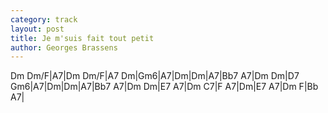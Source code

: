 ```yaml
---
category: track
layout: post
title: Je m'suis fait tout petit
author: Georges Brassens
---
```


<canvas class="chords"  markdown="0">Dm Dm/F|A7|Dm Dm/F|A7
Dm|Gm6|A7|Dm|Dm|A7|Bb7 A7|Dm
Dm|D7 Gm6|A7|Dm|Dm|A7|Bb7 A7|Dm
Dm|E7 A7|Dm C7|F A7|Dm|E7 A7|Dm F|Bb A7|</canvas>





